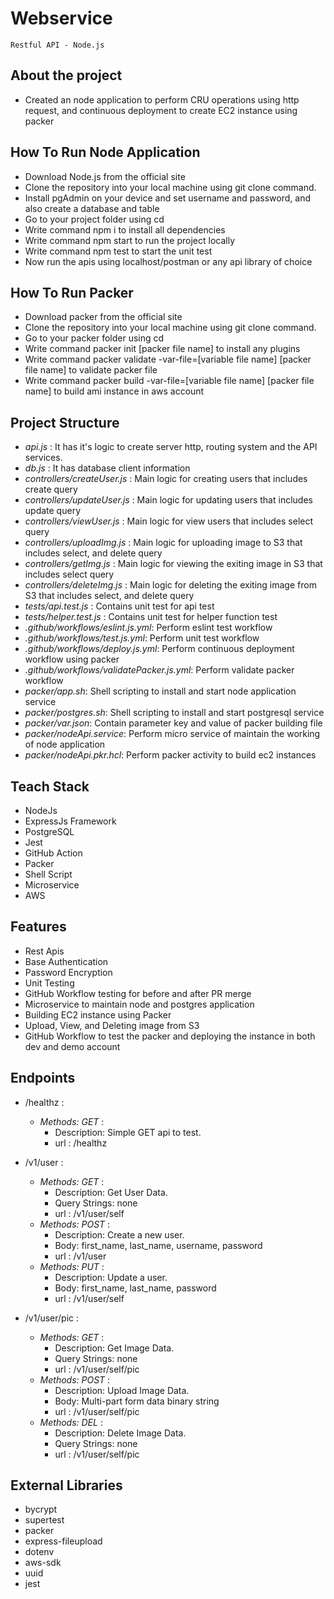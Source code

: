 # Webservice
``Restful API - Node.js``

## About the project
* Created an node application to perform CRU operations using http request, and continuous deployment to create EC2 instance using packer

## How To Run Node Application
* Download Node.js from the official site
* Clone the repository into your local machine using git clone command.
* Install pgAdmin on your device and set username and password, and also create a database and table</li>
* Go to your project folder using cd
* Write command npm i to install all dependencies
* Write command npm start to run the project locally
* Write command npm test to start the unit test
* Now run the apis using localhost/postman or any api library of choice
## How To Run Packer
* Download packer from the official site
* Clone the repository into your local machine using git clone command.
* Go to your packer folder using cd
* Write command packer init [packer file name] to install any plugins
* Write command packer validate -var-file=[variable file name] [packer file name] to validate packer file
* Write command packer build -var-file=[variable file name] [packer file name] to build ami instance in aws account
  
## Project Structure
* *api.js* : It has it's logic to create server http, routing system and the API services.
* *db.js* : It has database client information
* *controllers/createUser.js* : Main logic for creating users that includes create query
* *controllers/updateUser.js* : Main logic for updating users that includes update query
* *controllers/viewUser.js* : Main logic for view users that includes select query
* *controllers/uploadImg.js* : Main logic for uploading image to S3 that includes select, and delete query
* *controllers/getImg.js* : Main logic for viewing the exiting image in S3 that includes select query
* *controllers/deleteImg.js* : Main logic for deleting the exiting image from S3 that includes select, and delete query
* *tests/api.test.js* : Contains unit test for api test
* *tests/helper.test.js* : Contains unit test for helper function test
* *.github/workflows/eslint.js.yml*: Perform eslint test workflow
* *.github/workflows/test.js.yml*: Perform unit test workflow
* *.github/workflows/deploy.js.yml*: Perform continuous deployment workflow using packer
* *.github/workflows/validatePacker.js.yml*: Perform validate packer workflow
* *packer/app.sh*: Shell scripting to install and start node application service
* *packer/postgres.sh*: Shell scripting to install and start postgresql service
* *packer/var.json*: Contain parameter key and value of packer building file
* *packer/nodeApi.service*: Perform micro service of maintain the working of node application
* *packer/nodeApi.pkr.hcl*: Perform packer activity to build ec2 instances
  
## Teach Stack
* NodeJs
* ExpressJs Framework
* PostgreSQL
* Jest
* GitHub Action
* Packer
* Shell Script
* Microservice
* AWS

## Features
* Rest Apis
* Base Authentication
* Password Encryption
* Unit Testing
* GitHub Workflow testing for before and after PR merge 
* Microservice to maintain node and postgres application
* Building EC2 instance using Packer
* Upload, View, and Deleting image from S3
* GitHub Workflow to test the packer and deploying the instance in both dev and demo account

## Endpoints
* /healthz :

  - *Methods: GET* : 
      - Description: Simple GET api to test.
      - url : /healthz

* /v1/user :
  
  - *Methods: GET* : 
      - Description: Get User Data.
      - Query Strings: none
      - url : /v1/user/self
  - *Methods: POST* : 
      - Description: Create a new user.
      - Body: first_name, last_name, username, password
      - url : /v1/user
  - *Methods: PUT* : 
      - Description: Update a user.
      - Body: first_name, last_name, password
      - url : /v1/user/self
  
* /v1/user/pic :
  
  - *Methods: GET* : 
      - Description: Get Image Data.
      - Query Strings: none
      - url : /v1/user/self/pic
  - *Methods: POST* : 
      - Description: Upload Image Data.
      - Body: Multi-part form data binary string
      - url : /v1/user/self/pic
  - *Methods: DEL* : 
      - Description: Delete Image Data.
      - Query Strings: none
      - url : /v1/user/self/pic
## External Libraries
* bycrypt
* supertest
* packer
* express-fileupload
* dotenv
* aws-sdk
* uuid
* jest
